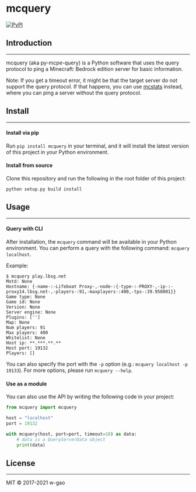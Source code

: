 # mcquery

[![PyPI](https://img.shields.io/pypi/v/mcquery.svg)](https://pypi.python.org/pypi/mcquery/)


## Introduction
------------
mcquery (aka py-mcpe-query) is a Python software that uses the query protocol to ping a Minecraft: Bedrock edition 
server for basic information.

Note: If you get a timeout error, it might be that the target server do not support the query protocol. If that happens,
you can use [mcstats](https://github.com/w-gao/py-mcpe-stats) instead, where you can ping a server without the query 
protocol.

## Install
-------

#### Install via pip
Run `pip install mcquery` in your terminal, and it will install the latest version of this project in your Python 
environment.

#### Install from source

Clone this repository and run the following in the root folder of this project:
```
python setup.py build install
```

## Usage
-----

#### Query with CLI

After installation, the `mcquery` command will be available in your Python environment. You can perform a query with 
the following command: `mcquery localhost`.

Example:
```
$ mcquery play.lbsg.net
Motd: None
Hostname: {-name-:-Lifeboat Proxy-,-node-:{-type-:-PROXY-,-ip-:-proxy14.lbsg.net-,-players-:91,-maxplayers-:400,-tps-:39.950001}}
Game type: None
Game id: None
Version: None
Server engine: None
Plugins: ['']
Map: None
Num players: 91
Max players: 400
Whitelist: None
Host ip: **.***.**.**
Host port: 19132
Players: []
```

You can also specify the port with the `-p` option (e.g.: `mcquery localhost -p 19133`). For more options, please run 
`mcquery --help`.


#### Use as a module

You can also use the API by writing the following code in your project:

```python
from mcquery import mcquery

host = "localhost"
port = 19132

with mcquery(host, port=port, timeout=10) as data:
    # data is a QueryServerData object
    print(data)
```

## License
-------

MIT &copy; 2017-2021 w-gao
